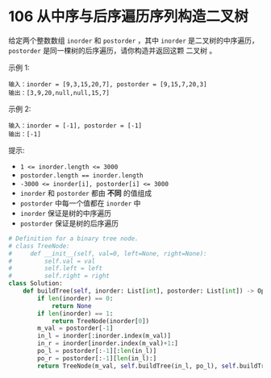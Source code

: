 # 106 从中序与后序遍历序列构造二叉树

给定两个整数数组 `inorder` 和 `postorder` ，其中 `inorder` 是二叉树的中序遍历， `postorder` 是同一棵树的后序遍历，请你构造并返回这颗 二叉树 。

示例 1:

    输入：inorder = [9,3,15,20,7], postorder = [9,15,7,20,3]
    输出：[3,9,20,null,null,15,7]

示例 2:

    输入：inorder = [-1], postorder = [-1]
    输出：[-1]

提示:

- `1 <= inorder.length <= 3000`
- `postorder.length == inorder.length`
- `-3000 <= inorder[i], postorder[i] <= 3000`
- `inorder` 和 `postorder` 都由 **不同** 的值组成
- `postorder` 中每一个值都在 `inorder` 中
- `inorder` 保证是树的中序遍历
- `postorder` 保证是树的后序遍历

```Python
# Definition for a binary tree node.
# class TreeNode:
#     def __init__(self, val=0, left=None, right=None):
#         self.val = val
#         self.left = left
#         self.right = right
class Solution:
    def buildTree(self, inorder: List[int], postorder: List[int]) -> Optional[TreeNode]:
        if len(inorder) == 0:
            return None
        if len(inorder) == 1:
            return TreeNode(inorder[0])
        m_val = postorder[-1]
        in_l = inorder[:inorder.index(m_val)]
        in_r = inorder[inorder.index(m_val)+1:]
        po_l = postorder[:-1][:len(in_l)]
        po_r = postorder[:-1][len(in_l):]
        return TreeNode(m_val, self.buildTree(in_l, po_l), self.buildTree(in_r, po_r))
```
